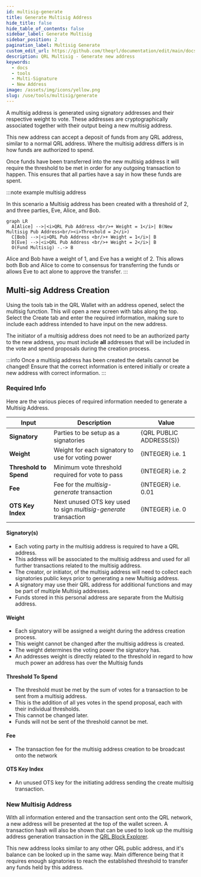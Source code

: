```yaml
---
id: multisig-generate
title: Generate Multisig Address
hide_title: false
hide_table_of_contents: false
sidebar_label: Generate Multisig
sidebar_position: 2
pagination_label: Multisig Generate
custom_edit_url: https://github.com/theqrl/documentation/edit/main/docs/Use/Tools/multisig/multisig-generate.md
description: QRL Multisig - Generate new address
keywords:
  - docs
  - tools
  - Multi-Signature
  - New Address
image: /assets/img/icons/yellow.png
slug: /use/tools/multisig/generate
---
```


A multisig address is generated using signatory addresses and their respective weight to vote. These addresses are cryptographically associated together with their output being a new multisig address.

This new address can accept a deposit of funds from any QRL address, similar to a normal QRL address. Where the multisig address differs is in how funds are authorized to spend.

Once funds have been transferred into the new multisig address it will require the threshold to be met in order for any outgoing transaction to happen. This ensures that all parties have a say in how these funds are spent.

:::note example multisig address

In this scenario a Multisig address has been created with a threshold of 2, and three parties, Eve, Alice, and Bob.

```mermaid
graph LR
  A[Alice] -->|<i>QRL Pub Address <br/>+ Weight = 1</i>| B(New Multisig Pub Address<br/><i>Threshold = 2</i>)
  C[Bob] -->|<i>QRL Pub Address <br/>+ Weight = 1</i>| B
  D[Eve] -->|<i>QRL Pub Address <br/>+ Weight = 2</i>| B
  O(Fund Multisig) -.-> B 
```

Alice and Bob have a weight of 1, and Eve has a weight of 2. This allows both Bob and Alice to come to consensus for transferring the funds or allows Eve to act alone to approve the transfer.
:::

## Multi-sig Address Creation

Using the tools tab in the QRL Wallet with an address opened, select the multisig function. This will open a new screen with tabs along the top. Select the Create tab and enter the required information, making sure to include each address intended to have input on the new address.

The initiator of a multisig address does not need to be an authorized party to the new address, you must include __all__ addresses that will be included in the vote and spend proposals during the creation process.

:::info
Once a multisig address has been created the details cannot be changed! Ensure that the correct information is entered initially or create a new address with correct information. 
:::


### Required Info

Here are the various pieces of required information needed to generate a Multisig Address.

| Input | Description | Value | 
| --- | --- | ---- | 
|**Signatory** | Parties to be setup as a signatories | \{QRL PUBLIC ADDRESS(S)\} |
|**Weight** | Weight for each signatory to use for voting power | \{INTEGER\} i.e. $1$|
|**Threshold to Spend** | Minimum vote threshold required for vote to pass | \{INTEGER\} i.e. $2$ |
|**Fee** | Fee for the *multisig-generate* transaction |\{INTEGER\} i.e. $0.01$ |
|**OTS Key Index**| Next unused OTS key used to sign *multisig-generate* transaction | \{INTEGER\} i.e. $0$ |

#### Signatory(s)

- Each voting party in the multisig address is required to have a QRL address. 
- This address will be associated to the multisig address and used for all further transactions related to the multisig address.
- The creator, or initiator, of the multisig address will need to collect each signatories public keys prior to generating a new Multisig address.
- A signatory may use their QRL address for additional functions and may be part of multiple Multisig addresses. 
- Funds stored in this personal address are separate from the Multisig address.


#### Weight

- Each signatory will be assigned a weight during the address creation process. 
- This weight cannot be changed after the multisig address is created. 
- The weight determines the voting power the signatory has.
- An addresses weight is directly related to the threshold in regard to how much power an address has over the Multisig funds

#### Threshold To Spend

- The threshold must be met by the sum of votes for a transaction to be sent from a multisig address. 
- This is the addition of all yes votes in the spend proposal, each with their individual thresholds.
- This cannot be changed later.
- Funds will not be sent of the threshold cannot be met.

#### Fee

- The transaction fee for the multisig address creation to be broadcast onto the network

#### OTS Key Index

- An unused OTS key for the initiating address sending the create multisig transaction. 


### New Multisig Address

With all information entered and the transaction sent onto the QRL network, a new address will be presented at the top of the wallet screen. A transaction hash will also be shown that can be used to look up the multisig address generation transaction in the [QRL Block Explorer](https://explorer.theqrl.org). 

This new address looks similar to any other QRL public address, and it's balance can be looked up in the same way. Main difference being that it requires enough signatories to reach the established threshold to transfer any funds held by this address.
